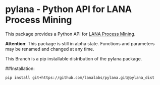 # pylana - Python API for LANA Process Mining
This package provides a Python API for [LANA Process Mining](https://www.lana-labs.com/en/). 

**Attention**: This package is still in alpha state. Functions and parameters may be renamed and changed at any time.

This Branch is a pip installable distribution of the pylana package.

##Installation:
```#!/usr/bin/env sh
pip install git+https://github.com/lanalabs/pylana.git@pylana_dist
``` 
